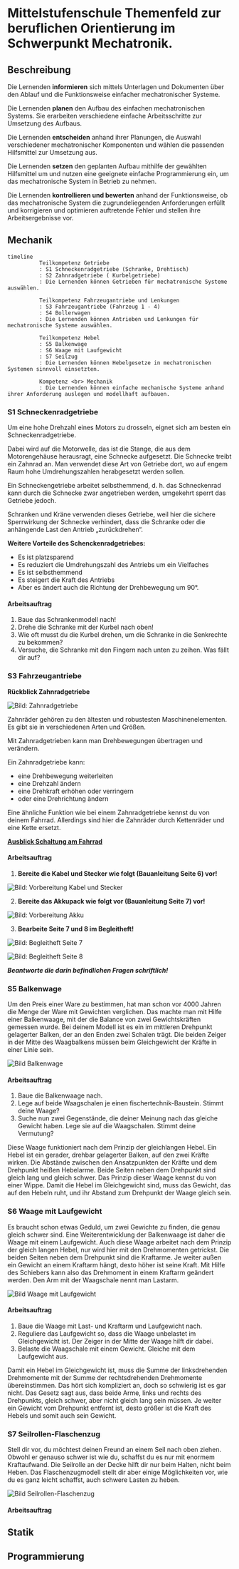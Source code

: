 <!--
author: Jan Müller

titel: Mittelstufenschule Themenfeld zur beruflichen Orientierung im Schwerpunkt Mechatronik.

icon: assets/BSO_LOGO_1.png

email:  Jan.Mueller4@schule.hessen.de

version:  0.1.0

language: Deutsch

narrator: Deutsch Female

comment: 

link:     https://cdn.jsdelivr.net/chartist.js/latest/chartist.min.css

script:   https://cdn.jsdelivr.net/chartist.js/latest/chartist.min.js

import: https://raw.githubusercontent.com/liaScript/mermaid_template/master/README.md

-->

# Mittelstufenschule Themenfeld zur beruflichen Orientierung im Schwerpunkt Mechatronik.

## Beschreibung

Die Lernenden **informieren** sich mittels Unterlagen und Dokumenten über den Ablauf und die Funktionsweise einfacher mechatronischer Systeme.

Die Lernenden **planen** den Aufbau des einfachen mechatronischen Systems. Sie erarbeiten verschiedene einfache Arbeitsschritte zur Umsetzung des Aufbaus.

Die Lernenden **entscheiden** anhand ihrer Planungen, die Auswahl verschiedener mechatronischer Komponenten und wählen die passenden Hilfsmittel zur Umsetzung aus.

Die Lernenden **setzen** den geplanten Aufbau mithilfe der gewählten Hilfsmittel um und nutzen eine geeignete einfache Programmierung ein, um das mechatronische System in Betrieb zu nehmen.

Die Lernenden **kontrollieren und bewerten** anhand der Funktionsweise, ob das mechatronische System die zugrundeliegenden Anforderungen erfüllt und korrigieren und optimieren auftretende Fehler und stellen ihre Arbeitsergebnisse vor.

## Mechanik

```@mermaid
timeline
          Teilkompetenz Getriebe
          : S1 Schneckenradgetriebe (Schranke, Drehtisch)
          : S2 Zahnradgetriebe ( Kurbelgetriebe)
          : Die Lernenden können Getrieben für mechatronische Systeme auswählen.

          Teilkompetenz Fahrzeugantriebe und Lenkungen
          : S3 Fahrzeugantriebe (Fahrzeug 1 - 4)
          : S4 Bollerwagen
          : Die Lernenden können Antrieben und Lenkungen für mechatronische Systeme auswählen.

          Teilkompetenz Hebel
          : S5 Balkenwage
          : S6 Waage mit Laufgewicht
          : S7 Seilzug
          : Die Lernenden können Hebelgesetze in mechatronischen Systemen sinnvoll einsetzten.

          Kompetenz <br> Mechanik
          : Die Lernenden können einfache mechanische Systeme anhand ihrer Anforderung auslegen und modellhaft aufbauen.
```

### S1 Schneckenradgetriebe

Um eine hohe Drehzahl eines Motors zu drosseln, eignet sich am besten ein Schneckenradgetriebe. 

Dabei wird auf die Motorwelle, das ist die Stange, die aus dem Motorengehäuse herausragt, eine Schnecke aufgesetzt. Die Schnecke treibt ein Zahnrad an. Man verwendet diese Art von Getriebe dort, wo auf engem Raum hohe Umdrehungszahlen herabgesetzt werden sollen.

Ein Schneckengetriebe arbeitet selbsthemmend, d. h. das Schneckenrad kann durch die Schnecke zwar angetrieben werden, umgekehrt sperrt das Getriebe jedoch.

Schranken und Kräne verwenden dieses Getriebe, weil hier die sichere Sperrwirkung der Schnecke verhindert, dass die Schranke oder die anhängende Last den Antrieb „zurückdrehen“.

**Weitere Vorteile des Schenckenradgetriebes:**

- Es ist platzsparend
- Es reduziert die Umdrehungszahl des Antriebs um ein Vielfaches
- Es ist selbsthemmend
- Es steigert die Kraft des Antriebs
- Aber es ändert auch die Richtung der Drehbewegung um 90°.

#### Arbeitsauftrag
 
1. Baue das Schrankenmodell nach!
2. Drehe die Schranke mit der Kurbel nach oben!
3. Wie oft musst du die Kurbel drehen, um die Schranke in die Senkrechte zu bekommen?
4. Versuche, die Schranke mit den Fingern nach unten zu zeihen. Was fällt dir auf?

### S3 Fahrzeugantriebe

**Rückblick Zahnradgetriebe**

![Bild: Zahnradgetriebe](assets/zahnradgetriebe.png)

Zahnräder gehören zu den ältesten und robustesten Maschinenelementen. Es gibt sie in verschiedenen Arten und Größen.

Mit Zahnradgetrieben kann man Drehbewegungen übertragen und verändern.

Ein Zahnradgetriebe kann:

- eine Drehbewegung weiterleiten
- eine Drehzahl ändern
- eine Drehkraft erhöhen oder verringern
- oder eine Drehrichtung ändern

Eine ähnliche Funktion wie bei einem Zahnradgetriebe kennst du von deinem Fahrrad. Allerdings sind hier die
Zahnräder durch Kettenräder und eine Kette ersetzt.

**[Ausblick Schaltung am Fahrrad](https://www.leifiphysik.de/mechanik/einfache-maschinen/ausblick/schaltung-beim-fahrrad)**

#### Arbeitsauftrag

1. **Bereite die Kabel und Stecker wie folgt (Bauanleitung Seite 6) vor!**

![Bild: Vorbereitung Kabel und Stecker](assets/vorbereitungKabelStecker.png)

2. **Bereite das Akkupack wie folgt vor (Bauanleitung Seite 7) vor!**

![Bild: Vorbereitung Akku](assets/vorbereitungAkku.png)

3. **Bearbeite Seite 7 und 8 im Begleitheft!**

![Bild: Begleitheft Seite 7](assets/begleitheftS7.png)


![Bild: Begleitheft Seite 8](assets/begleitheftS8.png)

***Beantworte die darin befindlichen Fragen schriftlich!***

### S5 Balkenwage

Um den Preis einer Ware zu bestimmen, hat man schon vor 4000 Jahren die Menge der Ware mit Gewichten
verglichen. Das machte man mit Hilfe einer Balkenwaage, mit der die Balance von zwei Gewichtskräften gemessen
wurde. Bei deinem Modell ist es ein im mittleren Drehpunkt gelagerter Balken, der an den Enden zwei
Schalen trägt. Die beiden Zeiger in der Mitte des Waagbalkens müssen beim Gleichgewicht der Kräfte in einer
Linie sein.

![Bild Balkenwage](assets/Balkenwagen.png "Bild: Balkenwage")

#### Arbeitsauftrag

1. Baue die Balkenwaage nach.
2. Lege auf beide Waagschalen je einen fischertechnik-Baustein. Stimmt deine Waage?
3. Suche nun zwei Gegenstände, die deiner Meinung nach das gleiche Gewicht haben. Lege sie auf die Waagschalen. Stimmt deine Vermutung?

Diese Waage funktioniert nach dem Prinzip der gleichlangen Hebel. Ein Hebel ist ein
gerader, drehbar gelagerter Balken, auf den zwei Kräfte wirken. Die Abstände zwischen
den Ansatzpunkten der Kräfte und dem Drehpunkt heißen Hebelarme. Beide Seiten
neben dem Drehpunkt sind gleich lang und gleich schwer. Das Prinzip dieser Waage
kennst du von einer Wippe. Damit die Hebel im Gleichgewicht sind, muss das Gewicht,
das auf den Hebeln ruht, und ihr Abstand zum Drehpunkt der Waage gleich sein.

### S6 Waage mit Laufgewicht

Es braucht schon etwas Geduld, um zwei Gewichte zu finden, die genau gleich schwer sind. Eine Weiterentwicklung der Balkenwaage ist daher die Waage mit einem Laufgewicht. Auch diese Waage arbeitet nach dem Prinzip der gleich langen Hebel, nur wird hier mit den Drehmomenten getrickst. Die beiden Seiten neben dem Drehpunkt sind
die Kraftarme. Je weiter außen ein Gewicht an einem Kraftarm hängt, desto höher ist seine Kraft. Mit Hilfe des Schiebers
kann also das Drehmoment in einem Kraftarm geändert werden. Den Arm mit der Waagschale nennt man Lastarm.

![Bild Waage mit Laufgewicht](assets/waage_mit_laufgewicht.png "Bild: Waage mit Laufgewicht")

#### Arbeitsauftrag

1. Baue die Waage mit Last- und Kraftarm und Laufgewicht nach.
2. Reguliere das Laufgewicht so, dass die Waage unbelastet im Gleichgewicht ist. Der Zeiger in der Mitte der Waage hilft dir dabei.
3. Belaste die Waagschale mit einem Gewicht. Gleiche mit dem Laufgewicht aus.

Damit ein Hebel im Gleichgewicht ist, muss die Summe der linksdrehenden Drehmomente mit der Summe der rechtsdrehenden Drehmomente übereinstimmen. Das hört sich kompliziert an, doch so schwierig ist es gar nicht. Das Gesetz sagt aus, dass beide Arme, links und rechts des Drehpunkts, gleich schwer, aber nicht gleich lang sein müssen. Je weiter ein Gewicht vom Drehpunkt entfernt ist, desto größer ist die Kraft des Hebels und somit auch sein Gewicht.

### S7 Seilrollen-Flaschenzug

Stell dir vor, du möchtest deinen Freund an einem Seil nach oben ziehen. Obwohl er genauso schwer ist wie du, schaffst du es nur mit enormem Kraftaufwand. Die Seilrolle an der Decke hilft dir nur beim Halten, nicht beim Heben. Das Flaschenzugmodell stellt dir aber einige Möglichkeiten vor, wie du es ganz leicht schaffst, auch schwere Lasten zu heben.

![Bild Seilrollen-Flaschenzug](assets/seilrollen-flaschenzug.png "Bild: Seilrollen-Flaschenzug")

#### Arbeitsauftrag

## Statik


## Programmierung

